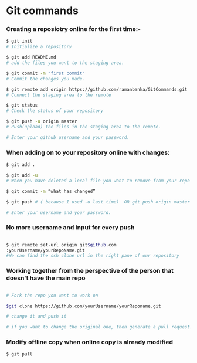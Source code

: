 # Git commands


### Creating a reposiotry online for the first time:-

``` sh
$ git init
# Initialize a repository

$ git add README.md
# add the files you want to the staging area.

$ git commit -m "first commit"
# Commit the changes you made.

$ git remote add origin https://github.com/ramanbanka/GitCommands.git
# Connect the staging area to the remote

$ git status
# Check the status of your repository

$ git push -u origin master
# Push(upload) the files in the staging area to the remote.

# Enter your github username and your password.

```

### When adding on to your repository online with changes:

``` sh
$ git add .

$ git add -u 
# When you have deleted a local file you want to remove from your repo

$ git commit -m “what has changed”

$ git push # ( because I used -u last time)  OR git push origin master

# Enter your username and your password.

```

### No more username and input for every push

``` sh

$ git remote set-url origin git$github.com
:yourUsername/yourRepoName.git
#We can find the ssh clone url in the right pane of our repository

```

###  Working together from the perspective of the person that doesn't have the main repo

``` sh

# Fork the repo you want to work on

$git clone https://github.com/yourUsername/yourReponame.git

# change it and push it

# if you want to change the original one, then generate a pull request.

``` 


### Modify offline copy when online copy is already modified

``` sh
$ git pull
```
